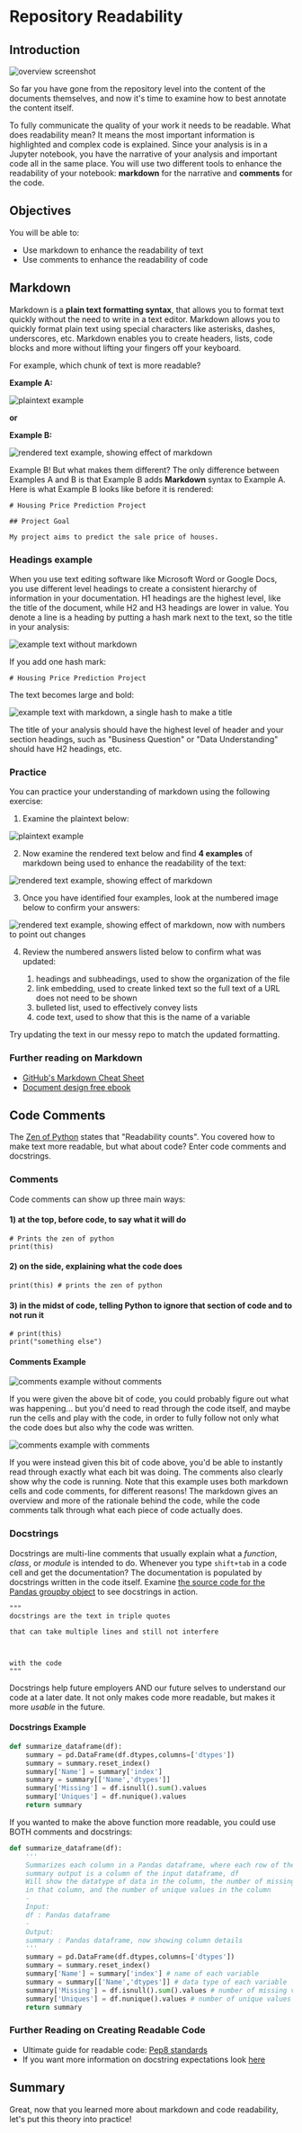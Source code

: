 # Repository Readability

## Introduction

![overview screenshot](https://raw.githubusercontent.com/learn-co-curriculum/dsc-postgrad-repo-readability/master/overview.png)

So far you have gone from the repository level into the content of the documents themselves, and now it's time to examine how to best annotate the content itself. 

To fully communicate the quality of your work it needs to be readable. What does readability mean? It means the most important information is highlighted and complex code is explained. Since your analysis is in a Jupyter notebook, you have the narrative of your analysis and important code all in the same place. You will use two different tools to enhance the readability of your notebook: **markdown** for the narrative and **comments** for the code. 

## Objectives

You will be able to:

- Use markdown to enhance the readability of text
- Use comments to enhance the readability of code

## Markdown

Markdown is a **plain text formatting syntax**, that allows you to format text quickly without the need to write in a text editor. Markdown allows you to quickly format plain text using special characters like asterisks, dashes, underscores, etc. Markdown enables you to create headers, lists, code blocks and more without lifting your fingers off your keyboard. 

For example, which chunk of text is more readable?

**Example A:**

![plaintext example](https://raw.githubusercontent.com/learn-co-curriculum/dsc-postgrad-repo-readability/master/exercise_plaintext-example.png)

**or**

**Example B:**

![rendered text example, showing effect of markdown](https://raw.githubusercontent.com/learn-co-curriculum/dsc-postgrad-repo-readability/master/exercise_rendered-text-example.png)

Example B! But what makes them different? The only difference between Examples A and B is that Example B adds __Markdown__ syntax to Example A. Here is what Example B looks like before it is rendered:

```
# Housing Price Prediction Project

## Project Goal

My project aims to predict the sale price of houses.
```

### Headings example

When you use text editing software like Microsoft Word or Google Docs, you use different level headings to create a consistent hierarchy of information in your documentation. H1 headings are the  highest level, like the title of the document, while H2 and H3 headings are lower in value. You denote a line is a heading by putting a hash mark next to the text, so the title in your analysis:

![example text without markdown](https://raw.githubusercontent.com/learn-co-curriculum/dsc-postgrad-repo-readability/master/title_without-markdown.png)

If you add one hash mark:

```
# Housing Price Prediction Project
```

The text becomes large and bold:

![example text with markdown, a single hash to make a title](https://raw.githubusercontent.com/learn-co-curriculum/dsc-postgrad-repo-readability/master/title_with-markdown.png)

The title of your analysis should have the highest level of header and your section headings, such as "Business Question" or "Data Understanding" should have H2 headings, etc. 

### Practice

You can practice your understanding of markdown using the following exercise:

1) Examine the plaintext below:

![plaintext example](https://raw.githubusercontent.com/learn-co-curriculum/dsc-postgrad-repo-readability/master/exercise_plaintext-example.png)

2) Now examine the rendered text below and find **4 examples** of markdown being used to enhance the readability of the text:

![rendered text example, showing effect of markdown](https://raw.githubusercontent.com/learn-co-curriculum/dsc-postgrad-repo-readability/master/exercise_rendered-text-example.png)

3) Once you have identified four examples, look at the numbered image below to confirm your answers:

![rendered text example, showing effect of markdown, now with numbers to point out changes](https://raw.githubusercontent.com/learn-co-curriculum/dsc-postgrad-repo-readability/master/exercise_numbered_rendered-text-example.png)

4) Review the numbered answers listed below to confirm what was updated:

    1. headings and subheadings, used to show the organization of the file 
    2. link embedding, used to create linked text so the full text of a URL does not need to be shown
    3. bulleted list, used to effectively convey lists
    4. code text, used to show that this is the name of a variable

Try updating the text in our messy repo to match the updated formatting.

### Further reading on Markdown 

 - [GitHub's Markdown Cheat Sheet](https://guides.github.com/pdfs/markdown-cheatsheet-online.pdf)
 - [Document design free ebook](https://pressbooks.bccampus.ca/technicalwriting/)
 
## Code Comments
 
The [Zen of Python](https://www.python.org/dev/peps/pep-0020/) states that "Readability counts". You covered how to make text more readable, but what about code? Enter code comments and docstrings.
 
### Comments

Code comments can show up three main ways:

#### 1) at the top, before code, to say what it will do

```
# Prints the zen of python
print(this)
```

#### 2) on the side, explaining what the code does
```
print(this) # prints the zen of python
```

#### 3) in the midst of code, telling Python to ignore that section of code and to not run it

```
# print(this)
print("something else")
```

#### Comments Example

![comments example without comments](https://raw.githubusercontent.com/learn-co-curriculum/dsc-postgrad-repo-readability/master/without-code-comments.png)

If you were given the above bit of code, you could probably figure out what was happening... but you'd need to read through the code itself, and maybe run the cells and play with the code, in order to fully follow not only what the code does but also why the code was written.

![comments example with comments](https://raw.githubusercontent.com/learn-co-curriculum/dsc-postgrad-repo-readability/master/with-code-comments.png)

If you were instead given this bit of code above, you'd be able to instantly read through exactly what each bit was doing. The comments also clearly show why the code is running. Note that this example uses both markdown cells and code comments, for different reasons! The markdown gives an overview and more of the rationale behind the code, while the code comments talk through what each piece of code actually does.

### Docstrings

Docstrings are multi-line comments that usually explain what a _function_, _class_, or _module_ is intended to do. Whenever you type `shift+tab` in a code cell and get the documentation? The documentation is populated by docstrings written in the code itself. Examine [the source code for the Pandas groupby object](https://github.com/pandas-dev/pandas/blob/master/pandas/core/groupby/groupby.py#L1168) to see docstrings in action. 


```
"""
docstrings are the text in triple quotes

that can take multiple lines and still not interfere
  
  
  
with the code
"""

```

Docstrings help future employers AND our future selves to understand our code at a later date. It not only makes code more readable, but makes it more _usable_ in the future.
 
#### Docstrings Example
 
```python
def summarize_dataframe(df):
    summary = pd.DataFrame(df.dtypes,columns=['dtypes'])
    summary = summary.reset_index()
    summary['Name'] = summary['index']
    summary = summary[['Name','dtypes']]
    summary['Missing'] = df.isnull().sum().values    
    summary['Uniques'] = df.nunique().values
    return summary
```

If you wanted to make the above function more readable, you could use BOTH comments and docstrings:

```python
def summarize_dataframe(df):
    '''
    Summarizes each column in a Pandas dataframe, where each row of the 
    summary output is a column of the input dataframe, df
    Will show the datatype of data in the column, the number of missing values
    in that column, and the number of unique values in the column
    -
    Input:
    df : Pandas dataframe
    -
    Output:
    summary : Pandas dataframe, now showing column details
    '''
    summary = pd.DataFrame(df.dtypes,columns=['dtypes'])
    summary = summary.reset_index()
    summary['Name'] = summary['index'] # name of each variable 
    summary = summary[['Name','dtypes']] # data type of each variable
    summary['Missing'] = df.isnull().sum().values # number of missing values  
    summary['Uniques'] = df.nunique().values # number of unique values
    return summary
```

### Further Reading on Creating Readable Code

- Ultimate guide for readable code: [Pep8 standards](https://www.python.org/dev/peps/pep-0008/)
- If you want more information on docstring expectations look [here](https://www.python.org/dev/peps/pep-0257/)

## Summary

Great, now that you learned more about markdown and code readability, let's put this theory into practice!


